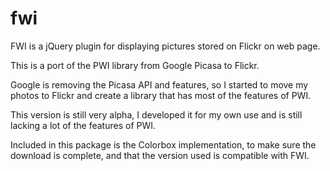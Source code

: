 # fwi
FWI is a jQuery plugin for displaying pictures stored on Flickr on web page.

This is a port of the PWI library from Google Picasa to Flickr.

Google is removing the Picasa API and features, so I started to move my photos
to Flickr and create a library that has most of the features of PWI.

This version is still very alpha, I developed it for my own use and is still
lacking a lot of the features of PWI.

Included in this package is the Colorbox implementation, to make sure the
download is complete, and that the version used is compatible with FWI.
